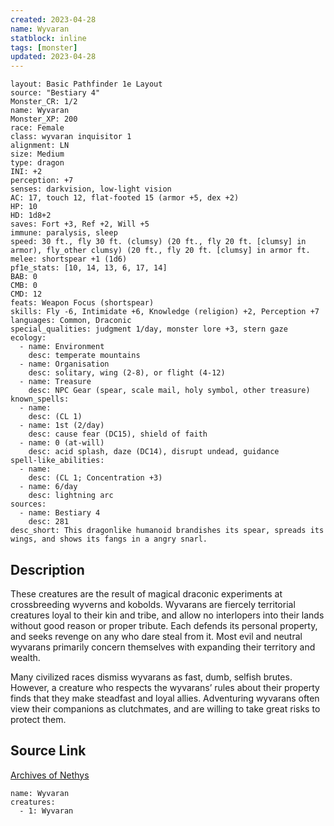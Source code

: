 ```yaml
---
created: 2023-04-28
name: Wyvaran
statblock: inline
tags: [monster]
updated: 2023-04-28
---
```

```statblock
layout: Basic Pathfinder 1e Layout
source: "Bestiary 4"
Monster_CR: 1/2
name: Wyvaran
Monster_XP: 200
race: Female
class: wyvaran inquisitor 1
alignment: LN
size: Medium
type: dragon
INI: +2
perception: +7
senses: darkvision, low-light vision
AC: 17, touch 12, flat-footed 15 (armor +5, dex +2)
HP: 10
HD: 1d8+2
saves: Fort +3, Ref +2, Will +5
immune: paralysis, sleep
speed: 30 ft., fly 30 ft. (clumsy) (20 ft., fly 20 ft. [clumsy] in armor), fly_other clumsy) (20 ft., fly 20 ft. [clumsy] in armor ft.
melee: shortspear +1 (1d6)
pf1e_stats: [10, 14, 13, 6, 17, 14]
BAB: 0
CMB: 0
CMD: 12
feats: Weapon Focus (shortspear)
skills: Fly -6, Intimidate +6, Knowledge (religion) +2, Perception +7
languages: Common, Draconic
special_qualities: judgment 1/day, monster lore +3, stern gaze
ecology:
  - name: Environment
    desc: temperate mountains
  - name: Organisation
    desc: solitary, wing (2-8), or flight (4-12)
  - name: Treasure
    desc: NPC Gear (spear, scale mail, holy symbol, other treasure)
known_spells:
  - name:
    desc: (CL 1)
  - name: 1st (2/day)
    desc: cause fear (DC15), shield of faith
  - name: 0 (at-will)
    desc: acid splash, daze (DC14), disrupt undead, guidance
spell-like_abilities:
  - name:
    desc: (CL 1; Concentration +3)
  - name: 6/day
    desc: lightning arc
sources:
  - name: Bestiary 4
    desc: 281
desc_short: This dragonlike humanoid brandishes its spear, spreads its wings, and shows its fangs in a angry snarl.
```
## Description
These creatures are the result of magical draconic experiments at crossbreeding wyverns and kobolds. Wyvarans are fiercely territorial creatures loyal to their kin and tribe, and allow no interlopers into their lands without good reason or proper tribute. Each defends its personal property, and seeks revenge on any who dare steal from it. Most evil and neutral wyvarans primarily concern themselves with expanding their territory and wealth.

Many civilized races dismiss wyvarans as fast, dumb, selfish brutes. However, a creature who respects the wyvarans’ rules about their property finds that they make steadfast and loyal allies. Adventuring wyvarans often view their companions as clutchmates, and are willing to take great risks to protect them.
## Source Link
[Archives of Nethys](https://aonprd.com/MonsterDisplay.aspx?ItemName=Wyvaran)
```encounter-table
name: Wyvaran
creatures:
  - 1: Wyvaran
```
